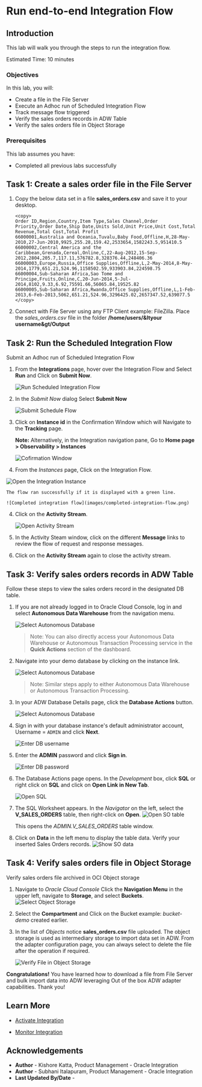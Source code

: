 # Run end-to-end Integration Flow

## Introduction
This lab will walk you through the steps to run the integration flow.

Estimated Time: 10 minutes

### Objectives
In this lab, you will:
- Create a file in the File Server
- Execute an Adhoc run of Scheduled Integration Flow
- Track message flow triggered
- Verify the sales orders records in ADW Table
- Verify the sales orders file in Object Storage

### Prerequisites
This lab assumes you have:
- Completed all previous labs successfully


## Task 1: Create a sales order file in the File Server

1.  Copy the below data set in a file **sales_orders.csv** and save it to your desktop.

    ```
    <copy>
    Order ID,Region,Country,Item Type,Sales Channel,Order Priority,Order Date,Ship Date,Units Sold,Unit Price,Unit Cost,Total Revenue,Total Cost,Total Profit
    66000001,Australia and Oceania,Tuvalu,Baby Food,Offline,H,28-May-2010,27-Jun-2010,9925,255.28,159.42,2533654,1582243.5,951410.5
    66000002,Central America and the Caribbean,Grenada,Cereal,Online,C,22-Aug-2012,15-Sep-2012,2804,205.7,117.11,576782.8,328376.44,248406.36
    66000003,Europe,Russia,Office Supplies,Offline,L,2-May-2014,8-May-2014,1779,651.21,524.96,1158502.59,933903.84,224598.75
    66000004,Sub-Saharan Africa,Sao Tome and Principe,Fruits,Online,C,20-Jun-2014,5-Jul-2014,8102,9.33,6.92,75591.66,56065.84,19525.82
    66000005,Sub-Saharan Africa,Rwanda,Office Supplies,Offline,L,1-Feb-2013,6-Feb-2013,5062,651.21,524.96,3296425.02,2657347.52,639077.5
    </copy>
    ```

2.  Connect with File Server using any FTP Client example: FileZilla. Place the *sales_orders.csv* file in the folder **/home/users/&ltyour username&gt/Output**

## Task 2: Run the Scheduled Integration Flow

Submit an Adhoc run of Scheduled Integration Flow

1. From the **Integrations** page, hover over the Integration Flow and Select **Run** and Click on **Submit Now**.

    ![Run Scheduled Integration Flow](images/run-integration.png)

2. In the *Submit Now* dialog Select **Submit Now**

    ![Submit Schedule Flow](images/submit-schedule-flow.png)

3. Click on **Instance id** in the Confirmation Window which will Navigate to the **Tracking** page.

    **Note:** Alternatively, in the Integration navigation pane, Go to **Home page > Observability > Instances**

    ![Cofirmation Window](images/submit-confirmation.png)

4.  From the *Instances* page, Click on the Integration Flow.

   ![Open the Integration Instance](images/integration-instance-open.png)

    The flow ran successfully if it is displayed with a green line.

    ![Completed integration flow](images/completed-integration-flow.png)

4. Click on the **Activity Stream**.

     ![Open Activity Stream](images/open-activity-stream.png)

5. In the Activity Steam window, click on the different **Message** links to review the flow of request and response messages.

6. Click on the **Activity Stream** again to close the activity stream.


## Task 3: Verify sales orders records in ADW Table
Follow these steps to view the sales orders record in the designated DB table.

1. If you are not already logged in to Oracle Cloud Console, log in and select **Autonomous Data Warehouse** from the navigation menu.

    ![Select Autonomous Database](../setup/images/adb-navigation.png)

    > Note: You can also directly access your Autonomous Data Warehouse or Autonomous Transaction Processing service in the **Quick Actions** section of the dashboard.

2. Navigate into your demo database by clicking on the instance link.

    ![Select Autonomous Database](../setup/images/select-adb-instance.png)

    > Note: Similar steps apply to either Autonomous Data Warehouse or Autonomous Transaction Processing.

3. In your ADW Database Details page, click the **Database Actions** button.

    ![Select Autonomous Database](../setup/images/click-database-actions.png)

4. Sign in with your database instance's default administrator account, Username = `ADMIN` and click **Next**.

   ![Enter DB username](../setup/images/enter-username.png)

5.  Enter the **ADMIN** password and click **Sign in**.

    ![Enter DB password](../setup/images/enter-password.png)

6. The Database Actions page opens. In the *Development* box, click **SQL** or right click on **SQL** and click on **Open Link in New Tab**.

    ![Open SQL](../setup/images/open-sql.png)


7. The SQL Worksheet appears. In the *Navigator* on the left, select the **V\_SALES\_ORDERS** table, then right-click on **Open**.
    ![Open SO table](images/open-so-table.png)

    This opens the *ADMIN.V\_SALES\_ORDERS* table window.

8. Click on **Data** in the left menu to display the table data. Verify your inserted Sales Orders records.
   ![Show SO data](images/show-so-data.png)

## Task 4: Verify sales orders file in Object Storage

Verify sales orders file archived in OCI Object storage

1.  Navigate to *Oracle Cloud Console* Click the **Navigation Menu** in the upper left, navigate to **Storage**, and select **Buckets**.
    ![Select Object Storage](https://raw.githubusercontent.com/oracle/learning-library/master/common/images/console/storage-buckets.png)

2.  Select the **Compartment** and Click on the Bucket example: *bucket-demo* created earlier.

3.  In the list of *Objects* notice **sales_orders.csv** file uploaded. The object storage is used as intermediary storage to import data set in ADW. From the adapter configuration page, you can always select to delete the file after the operation if required.

    ![Verify File in Object Storage](images/verify-file-so-os.png)

**Congratulations!** You have learned how to download a file from File Server and bulk import data into ADW leveraging Out of the box ADW adapter capabilities. Thank you!

## Learn More

* [Activate Integration](https://docs.oracle.com/en/cloud/paas/integration-cloud/integrations-user/activate-and-deactivate-integrations.html)

* [Monitor Integration](https://docs.oracle.com/en/cloud/paas/integration-cloud/integrations-user/monitor-integrations-runtime.html)

## Acknowledgements
* **Author** - Kishore Katta, Product Management - Oracle Integration
* **Author** - Subhani Italapuram, Product Management - Oracle Integration
* **Last Updated By/Date** - 
